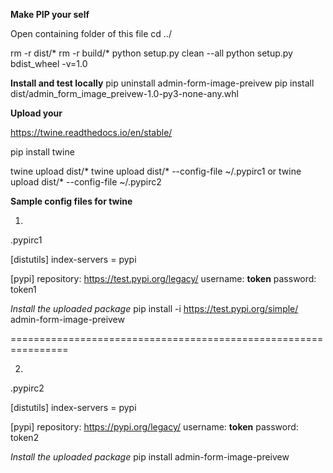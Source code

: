 **Make PIP your self**

Open containing folder of this file
cd ../

rm -r dist/*
rm -r build/*
python setup.py clean --all
python setup.py bdist_wheel -v=1.0

**Install and test locally**
pip uninstall admin-form-image-preivew
pip install dist/admin_form_image_preivew-1.0-py3-none-any.whl


**Upload your**

https://twine.readthedocs.io/en/stable/

pip install twine

twine upload dist/*
twine upload dist/* --config-file ~/.pypirc1
or
twine upload dist/* --config-file ~/.pypirc2


**Sample config files for twine**

1.
.pypirc1

[distutils]
index-servers = pypi

[pypi]
repository: https://test.pypi.org/legacy/
username: __token__
password: token1



*Install the uploaded package*
pip install -i https://test.pypi.org/simple/ admin-form-image-preivew

================================================================

2.
.pypirc2

[distutils]
index-servers = pypi

[pypi]
repository: https://pypi.org/legacy/
username: __token__
password: token2

*Install the uploaded package*
pip install admin-form-image-preivew